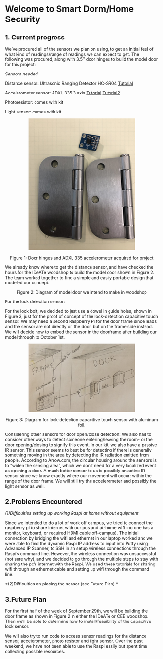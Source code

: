 # Welcome to Smart Dorm/Home Security 

## 1. Current progress

We’ve procured all of the sensors we plan on using, to get an initial feel of what kind of readings/range of readings we can expect to get. The following was procured, along with 3.5’’ door hinges to build the model door for this project:

*Sensors needed*

Distance sensor: Ultrasonic Ranging Detector HC-SR04 [Tutorial](https://thepihut.com/blogs/raspberry-pi-tutorials/hc-sr04-ultrasonic-range-sensor-on-the-raspberry-pi)

Accelerometer sensor: ADXL 335 3 axis [Tutorial](https://www.abelectronics.co.uk/kb/article/28/adc-differential-pi-with-adxl335-accelerometer) [Tutorial2](https://www.abelectronics.co.uk/kb/article/28/adc-differential-pi-with-adxl335-accelerometer)

Photoresistor: comes with kit

Light sensor: comes with kit

<p align="center"> <img src="./image/progress1.png" width="350"> </p>

<p align="center">
Figure 1: Door hinges and ADXL 335 accelerometer acquired for project 
</p>

We already know where to get the distance sensor, and have checked the hours for the IDeATe woodshop to build the model door shown in Figure 2. The team worked together to find a simple and easily portable design that modeled our concept. 

<p align="center">
Figure 2: Diagram of model door we intend to make in woodshop
</p>

For the lock detection sensor:

For the lock bolt, we decided to just use a dowel in guide holes, shown in Figure 3, just for the proof of concept of the lock-detection capacitive touch sensor. We may need a second Raspberry Pi for the door frame since leads and the sensor are not directly on the door, but on the frame side instead. We will decide how to embed the sensor in the doorframe after building our model through to October 1st. 

<p align="center">
<img src="./image/progress3.png" width="350">
</p>

<p align="center">
Figure 3: Diagram for lock-detection capacitive touch sensor with aluminum foil. 
</p>

Considering other sensors for door open/close detection:
We also had to consider other ways to detect someone entering/leaving the room- or the door opening/closing to signify this event. In our kit, we also have a passive IR sensor. This sensor seems to best be for detecting if there is generally something moving in the area by detecting the IR radiation emitted from people. According to Arrow.com, the circular housing around the sensors is to “widen the sensing area”, which we don’t need for a very localized event as opening a door. A much better sensor to us is possibly an active IR sensor since we know exactly where our movement will occur: within the range of the door frame. We will still try the accelerometer and possibly the light sensor as well. 

## 2.Problems Encountered
*(1)Difficulties setting up working Raspi at home without equipment*

Since we intended to do a lot of work off campus, we tried to  connect the raspberry pi to share internet with our pcs and at-home wifi (no one has a monitor, keyboard, or required HDMI cable off-campus). The initial connection by bridging the wifi and ethernet in our laptop worked and we were able to find the dynamic Raspi IP address to input into Putty using Advanced IP Scanner, to SSH in an setup wireless connections through the Raspi’s command line. However, the wireless connection was unsuccessful (not sure why), and we decided to go through the multiple steps to stay with sharing the pc’s internet with the Raspi. We used these tutorials for sharing wifi through an ethernet cable and setting up wifi through the command line. 

*(2)Difficulties on placing the sensor (see Future Plan) *

## 3.Future Plan
For the first half of the week of September 29th, we will be building the door frame as shown in Figure 2 in either the IDeATe or CEE woodshop. Then we’ll be able to determine how to install/feasibility of the capacitive lock sensor. 

We will also try to run code to access sensor readings for the distance sensor, accelerometer, photo resistor and light sensor. Over the past weekend, we have not been able to use the Raspi easily but spent time collecting possible resources. 




